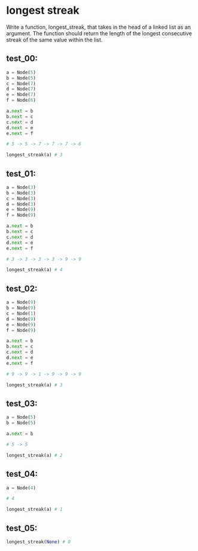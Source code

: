 # longest streak

Write a function, longest_streak, that takes in the head of a linked list as an argument. The function should return the length of the longest consecutive streak of the same value within the list.

## test_00:

```python
a = Node(5)
b = Node(5)
c = Node(7)
d = Node(7)
e = Node(7)
f = Node(6)

a.next = b
b.next = c
c.next = d
d.next = e
e.next = f

# 5 -> 5 -> 7 -> 7 -> 7 -> 6

longest_streak(a) # 3
```

## test_01:

```python
a = Node(3)
b = Node(3)
c = Node(3)
d = Node(3)
e = Node(9)
f = Node(9)

a.next = b
b.next = c
c.next = d
d.next = e
e.next = f

# 3 -> 3 -> 3 -> 3 -> 9 -> 9

longest_streak(a) # 4
```

## test_02:

```python
a = Node(9)
b = Node(9)
c = Node(1)
d = Node(9)
e = Node(9)
f = Node(9)

a.next = b
b.next = c
c.next = d
d.next = e
e.next = f

# 9 -> 9 -> 1 -> 9 -> 9 -> 9

longest_streak(a) # 3
```

## test_03:

```python
a = Node(5)
b = Node(5)

a.next = b

# 5 -> 5

longest_streak(a) # 2
```

## test_04:

```python
a = Node(4)

# 4

longest_streak(a) # 1
```

## test_05:

```python
longest_streak(None) # 0
```